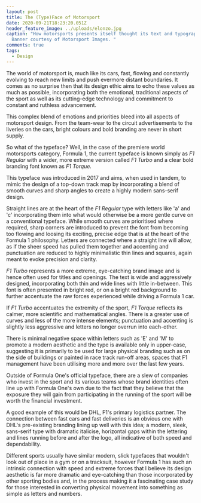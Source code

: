 ```yaml
---
layout: post
title: The (Type)Face of Motorsport
date: 2020-09-21T18:23:20.051Z
header_feature_image: ../uploads/elonzo.jpg
caption: "How motorsports presents itself thought its text and typography.
  Banner courtesy of Motorsport Images. "
comments: true
tags:
  - Design
---
```



The world of motorsport is, much like its cars, fast, flowing and constantly evolving to reach new limits and push evermore distant boundaries. It comes as no surprise then that its design ethic aims to echo these values as much as possible, incorporating both the emotional, traditional aspects of the sport as well as its cutting-edge technology and commitment to constant and ruthless advancement.

This complex blend of emotions and priorities bleed into all aspects of motorsport design. From the team-wear to the circuit advertisements to the liveries on the cars, bright colours and bold branding are never in short supply. 

So what of the typeface? Well, in the case of the premiere world motorsports category, Formula 1, the current typeface is known simply as *F1 Regular* with a wider, more extreme version called *F1 Turbo* and a clear bold branding font known as *F1 Torque.*

This typeface was introduced in 2017 and aims, when used in tandem, to mimic the design of a top-down track map by incorporating a blend of smooth curves and sharp angles to create a highly modern sans-serif design. 

Straight lines are at the heart of the *F1 Regular* type with letters like 'a' and 'c' incorporating them into what would otherwise be a more gentle curve on a conventional typeface. While smooth curves are prioritised where required, sharp corners are introduced to prevent the font from becoming too flowing and loosing its exciting, precise edge that is at the heart of the Formula 1 philosophy. Letters are connected where a straight line will allow, as if the sheer speed has pulled them together and accenting and punctuation are reduced to highly minimalistic thin lines and squares, again meant to evoke precision and clarity. 

*F1 Turbo* represents a more extreme, eye-catching brand image and is hence often used for titles and openings. The text is wide and aggressively designed, incorporating both thin and wide lines with little in-between. This font is often presented in bright red, or on a bright red background to further accentuate the raw forces experienced while driving a Formula 1 car.

If *F1 Turbo* accentuates the extremity of the sport, *F1 Torque* reflects its calmer, more scientific and mathematical angles. There is a greater use of curves and less of the more intense elements; punctuation and accenting is slightly less aggressive and letters no longer overrun into each-other. 

There is minimal negative space within letters such as 'E' and 'M' to promote a modern aesthetic and the type is available only in upper-case, suggesting it is primarily to be used for large physical branding such as on the side of buildings or painted in race track run-off areas, spaces that F1 management have been utilising more and more over the last few years. 

Outside of Formula One's official typeface, there are a slew of companies who invest in the sport and its various teams whose brand identities often line up with Formula One's own due to the fact that they believe that the exposure they will gain from participating in the running of the sport will be worth the financial investment. 

A good example of this would be DHL, F1's primary logistics partner. The connection between fast cars and fast deliveries is an obvious one with DHL's pre-existing branding lining up well with this idea; a modern, sleek, sans-serif type with dramatic italicise, horizontal gaps within the lettering and lines running before and after the logo, all indicative of both speed and dependability. 

Different sports usually have similar modern, slick typefaces that wouldn't look out of place in a gym or on a tracksuit, however Formula 1 has such an intrinsic connection with speed and extreme forces that I believe its design aesthetic is far more dramatic and eye-catching than those incorporated by other sporting bodies and, in the process making it a fascinating case study for those interested in converting physical movement into something as simple as letters and numbers.